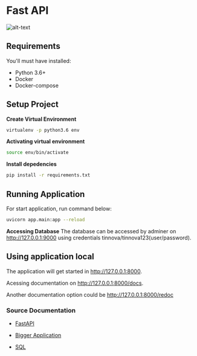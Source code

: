 # Fast API

![alt-text](https://fastapi.tiangolo.com/img/tutorial/bigger-applications/image01.png)

## Requirements
You'll must have installed:
- Python 3.6+
- Docker
- Docker-compose

## Setup Project

__Create Virtual Environment__
```bash
virtualenv -p python3.6 env 
```

__Activating virtual environment__
```bash
source env/bin/activate 
```
__Install depedencies__
```bash
pip install -r requirements.txt 
```

## Running Application

For start application, run command below:
```bash
uvicorn app.main:app --reload
```

__Accessing Database__
The database can be accessed by adminer on http://127.0.0.1:9000 using credentials tinnova/tinnova123(user/password).  

## Using application local
The application will get started in http://127.0.0.1:8000.  

Acessing documentation on http://127.0.0.1:8000/docs.  

Another documentation option could be
http://127.0.0.1:8000/redoc 

### Source Documentation
- [FastAPI](https://fastapi.tiangolo.com/)

- [Bigger Application](https://fastapi.tiangolo.com/tutorial/bigger-applications/)

- [SQL](https://fastapi.tiangolo.com/tutorial/sql-databases/)